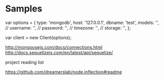 Samples
============



var options = {
  type: 'mongodb',
  host: '127.0.0.1',
  dbname: 'test',
  models: '',
  // username: '',
  // password: '',
  // timezone: '',
  // storage: '',
};

var client = new Client(options);

http://mongoosejs.com/docs/connections.html
http://docs.sequelizejs.com/en/latest/api/sequelize/



project reading list

https://github.com/dreamerslab/node.inflection#readme
